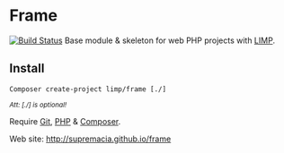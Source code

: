 # Frame
[![Build Status](https://travis-ci.org/supremacia/frame.svg?branch=master)](https://travis-ci.org/supremacia/frame) 
Base module & skeleton for web PHP projects with [LIMP](https://github.com/supremacia/limp).

## Install

```shell
Composer create-project limp/frame [./]
```
<small><i>Att: [./] is optional!</i></small>


Require [Git](http://git-scm.com/book/en/Getting-Started-Installing-Git), [PHP](http://www.php.net/) & [Composer](https://getcomposer.org/download/).


Web site: http://supremacia.github.io/frame

